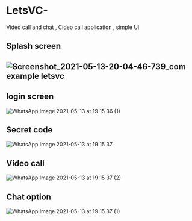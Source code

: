 # LetsVC-
Video call and chat , Cideo call application ,  simple UI
## Splash screen

## ![Screenshot_2021-05-13-20-04-46-739_com example letsvc](https://user-images.githubusercontent.com/56763840/118141119-aed6c600-b426-11eb-83c0-1ae2ddc2f29a.jpg)

## login screen 

![WhatsApp Image 2021-05-13 at 19 15 36 (1)](https://user-images.githubusercontent.com/56763840/118141138-b26a4d00-b426-11eb-8781-6da33811c468.jpeg)

## Secret code 

![WhatsApp Image 2021-05-13 at 19 15 37](https://user-images.githubusercontent.com/56763840/118141154-b4cca700-b426-11eb-8d8e-81caf352900c.jpeg)

## Video call
![WhatsApp Image 2021-05-13 at 19 15 37 (2)](https://user-images.githubusercontent.com/56763840/118141168-b72f0100-b426-11eb-9fdd-954401bf32a4.jpeg)

## Chat option 
![WhatsApp Image 2021-05-13 at 19 15 37 (1)](https://user-images.githubusercontent.com/56763840/118141176-b9915b00-b426-11eb-9900-2c2a5017e23f.jpeg)
